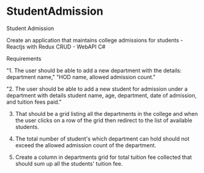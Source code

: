 # StudentAdmission
Student Admission

Create an application that maintains college admissions for students - Reactjs with Redux CRUD - WebAPI C#

Requirements

"1. The user should be able to add a new department with the details: department name,"
"HOD name, allowed admission count."

"2. The user should be able to add a new student for admission under a department with details student name, age, department, date of admission, and tuition fees paid."

3. That should be a grid listing all the departments in the college and when the user clicks on a row of the grid then redirect to the list of available students.

4. The total number of student's which department can hold should not exceed the allowed
admission count of the department.

5. Create a column in departments grid for total tuition fee collected that should sum up all the students' tuition fee.
